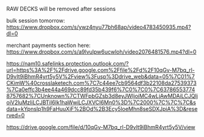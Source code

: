 RAW DECKS will be removed after sessions

 bulk session tomorrow: https://www.dropbox.com/s/ywz4nyu77bh68ap/video4783450935.mp4?dl=0
 
 
merchant payments section here: https://www.dropbox.com/s/a9lvulpw6ucwloh/video2076481576.mp4?dl=0
 
https://nam10.safelinks.protection.outlook.com/?url=https%3A%2F%2Fdrive.google.com%2Ffile%2Fd%2F10qGv-M7bq_rl-D9vIt9iBhmR4yrt5y5V%2Fview%3Fusp%3Ddrive_web&data=05%7C01%7CKimW%40crosslaketech.com%7C7c44ee7cb9564df3b22108da27539373%7Ca0effc3b4ee44a469dcc89fd35b439f6%7C0%7C0%7C637865537748757682%7CUnknown%7CTWFpbGZsb3d8eyJWIjoiMC4wLjAwMDAiLCJQIjoiV2luMzIiLCJBTiI6Ik1haWwiLCJXVCI6Mn0%3D%7C2000%7C%7C%7C&sdata=kYpnsIp1h9FaHuuXiF%2BOd%2B3Ecy5loeMhn8seSDXJpiA%3D&reserved=0

https://drive.google.com/file/d/10qGv-M7bq_rl-D9vIt9iBhmR4yrt5y5V/view
